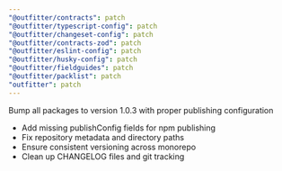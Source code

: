 ```yaml
---
"@outfitter/contracts": patch
"@outfitter/typescript-config": patch  
"@outfitter/changeset-config": patch
"@outfitter/contracts-zod": patch
"@outfitter/eslint-config": patch
"@outfitter/husky-config": patch
"@outfitter/fieldguides": patch
"@outfitter/packlist": patch
"outfitter": patch
---
```


Bump all packages to version 1.0.3 with proper publishing configuration

- Add missing publishConfig fields for npm publishing
- Fix repository metadata and directory paths
- Ensure consistent versioning across monorepo
- Clean up CHANGELOG files and git tracking